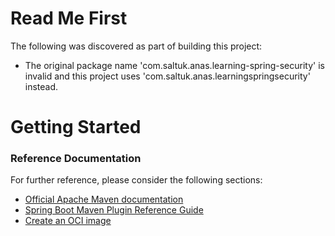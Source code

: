 # Read Me First
The following was discovered as part of building this project:

* The original package name 'com.saltuk.anas.learning-spring-security' is invalid and this project uses 'com.saltuk.anas.learningspringsecurity' instead.

# Getting Started

### Reference Documentation
For further reference, please consider the following sections:

* [Official Apache Maven documentation](https://maven.apache.org/guides/index.html)
* [Spring Boot Maven Plugin Reference Guide](https://docs.spring.io/spring-boot/docs/2.7.4/maven-plugin/reference/html/)
* [Create an OCI image](https://docs.spring.io/spring-boot/docs/2.7.4/maven-plugin/reference/html/#build-image)

